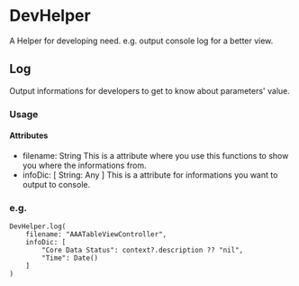 # DevHelper
A Helper for developing need. e.g. output console log for a better view.

## Log
Output informations for developers to get to know about parameters' value.

### Usage
#### Attributes
- filename: String
This is a attribute where you use this functions to show you where the informations from.
- infoDic: [ String: Any ]
This is a attribute for informations you want to output to console.

### e.g.
```
DevHelper.log(
    filename: "AAATableViewController", 
    infoDic: [
        "Core Data Status": context?.description ?? "nil", 
        "Time": Date()
    ]
)
```
